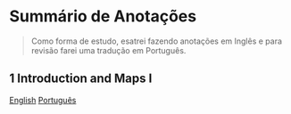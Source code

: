 # Summário de Anotações

> Como forma de estudo, esatrei fazendo anotações em Inglês e para revisão farei uma tradução em Português.

## 1 Introduction and Maps I

[English](en_1_introduction_and_maps_i.md) [Português](pt_1_introduction_and_maps_i.md)

